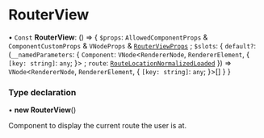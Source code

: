 # RouterView

• `Const` **RouterView**: () => { `$props`: `AllowedComponentProps` & `ComponentCustomProps` & `VNodeProps` & [`RouterViewProps`](interfaces/RouterViewProps.md) ; `$slots`: { `default?`: (`__namedParameters`: { `Component`: `VNode`<`RendererNode`, `RendererElement`, { `[key: string]`: `any`;  }\> ; `route`: [`RouteLocationNormalizedLoaded`](interfaces/RouteLocationNormalizedLoaded.md)  }) => `VNode`<`RendererNode`, `RendererElement`, { `[key: string]`: `any`;  }\>[]  }  }

### Type declaration

• **new RouterView**()

Component to display the current route the user is at.